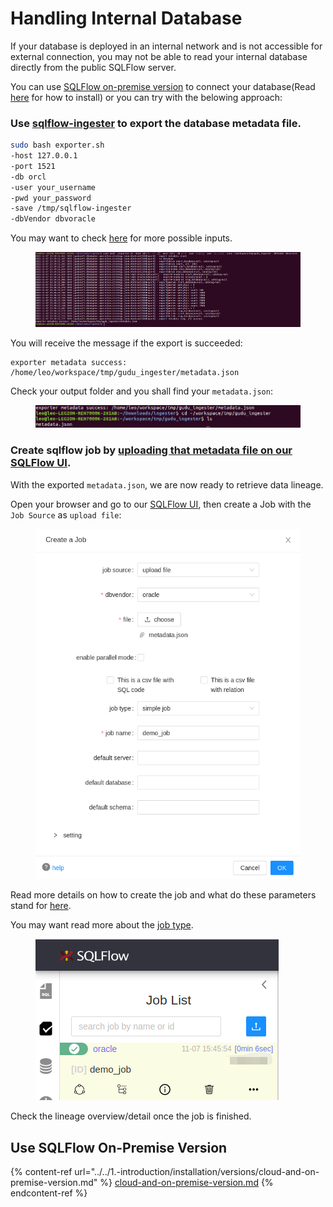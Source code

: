 # Handling Internal Database

If your database is deployed in an internal network and is not accessible for external connection, you may not be able to read your internal database directly from the public SQLFlow server.

You can use [SQLFlow on-premise version](https://www.gudusoft.com/sqlflow-on-premise-version/) to connect your database(Read [here](../../1.-introduction/installation/) for how to install) or you can try with the belowing approach:

### Use [sqlflow-ingester](../../6.-sqlflow-ingester/introduction/) to export the database metadata file.

```bash
sudo bash exporter.sh 
-host 127.0.0.1 
-port 1521 
-db orcl 
-user your_username
-pwd your_password 
-save /tmp/sqlflow-ingester 
-dbVendor dbvoracle
```

You may want to check [here](../../6.-sqlflow-ingester/introduction/sqlflow-exporter.md#parameters) for more possible inputs.

<figure><img src="../../.gitbook/assets/1_20221107233500.png" alt=""><figcaption></figcaption></figure>

You will receive the message if the export is succeeded:

```
exporter metadata success: /home/leo/workspace/tmp/gudu_ingester/metadata.json
```

Check your output folder and you shall find your `metadata.json`:

<figure><img src="../../.gitbook/assets/2_20221107233843.png" alt=""><figcaption></figcaption></figure>

### Create sqlflow job by [uploading that metadata file on our SQLFlow UI](../../1.-introduction/ui/job-management/job-sources.md#upload-file).

With the exported `metadata.json`, we are now ready to retrieve data lineage.

Open your browser and go to our [SQLFlow UI](https://sqlflow.gudusoft.com/#/), then create a Job with the `Job Source` as `upload file`:

<figure><img src="../../.gitbook/assets/3_20221107234253.png" alt=""><figcaption></figcaption></figure>

Read more details on how to create the job and what do these parameters stand for [here](../../1.-introduction/ui/job-management/#create-a-job).

You may want read more about the [job type](../../1.-introduction/getting-started/different-modes-in-gudu-sqlflow/job-mode.md).

<figure><img src="../../.gitbook/assets/4_20221107234639.png" alt=""><figcaption></figcaption></figure>

Check the lineage overview/detail once the job is finished.

## Use SQLFlow On-Premise Version

{% content-ref url="../../1.-introduction/installation/versions/cloud-and-on-premise-version.md" %}
[cloud-and-on-premise-version.md](../../1.-introduction/installation/versions/cloud-and-on-premise-version.md)
{% endcontent-ref %}
